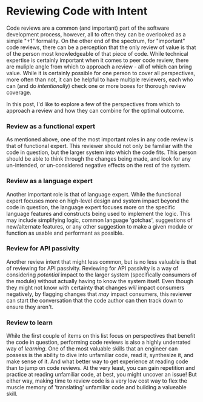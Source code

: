 # Reviewing Code with Intent

Code reviews are a common (and important) part of the software development process, however, all to often they can be overlooked as a simple "+1" formality.  On the other end of the spectrum, for "important" code reviews, there can be a perception that the only review of value is that of the person most knowledgeable of that piece of code.  While technical expertise is certainly important when it comes to peer code review, there are muliple angle from which to approach a review - all of which can bring value.  While it is certainly possible for one person to cover all perspectives, more often than not, it can be helpful to have multiple reviewers, each who can (and do _intentionally_) check one or more boxes for thorough review coverage.

In this post, I'd like to explore a few of the perspectives from which to approach a review and how they can combine for the optimal outcome.

### Review as a functional expert

As mentioned above, one of the most important roles in any code review is that of functional expert.  This reviewer should not only be familiar with the code in question, but the larger system into which the code fits.  This person should be able to think through the changes being made, and look for any un-intended, or un-considered negative effects on the rest of the system.

### Review as a language expert

Another important role is that of language expert.  While the functional expert focuses more on high-level design and system impact beyond the code in question, the language expert focuses more on the specific language features and constructs being used to implement the logic.  This may include simplifying logic, common language 'gotchas', suggestions of new/alternate features, or any other suggestion to make a given module or function as usable and performant as possible.

### Review for API passivity

Another review intent that might less common, but is no less valuable is that of reviewing for API passivity.  Reviewing for API passivity is a way of considering _potential_ impact to the larger system (specifically consumers of the module) without actually having to know the system itself.  Even though they might not know with certainty that changes _will_ impact consumers negatively, by flagging changes that _may_ impact consumers, this reviewer can start the conversation that the code author can then track down to ensure they aren't.

### Review to learn

While the first couple of items on this list focus on perspectives that benefit the code in question, performing code reviews is also a highly underrated way of _learning_.  One of the most valuable skills that an engineer can possess is the ability to dive into unfamiliar code, read it, synthesize it, and make sense of it.  And what better way to get experience at reading code than to jump on code reviews.  At the very least, you can gain repetition and practice at reading unfamiliar code, at best, you might uncover an issue!  But either way, making time to review code is a very low cost way to flex the muscle memory of 'translating' unfamiliar code and building a valueable skill.


